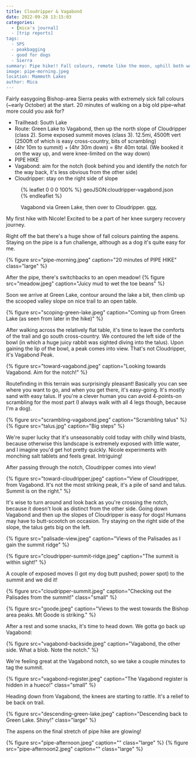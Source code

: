 ```yaml
---
title: Cloudripper & Vagabond
date: 2022-09-28 13:15:03
categories:
  - [mica's journal]
  - [trip reports]
tags:
  - SPS
  - peakbagging
  - good for dogs
  - Sierra
summary: Pipe hike!! Fall colours, remote like the moon, uphill both ways, great views of the Palisades, good for dogs!
image: pipe-morning.jpeg
location: Mammoth Lakes
author: Mica
---
```


Fairly easygoing Bishop-area Sierra peaks with extremely sick fall colours (~early October) at the start. 20 minutes of walking on a big old pipe–what more could you ask for?

- Trailhead: South Lake
- Route: Green Lake to Vagabond, then up the north slope of Cloudripper (class 2). Some exposed summit moves (class 3). 12.5mi, 4500ft vert (2500ft of which is easy cross-country, bits of scrambling)
- (4hr 10m to summit) + (4hr 30m down) = 8hr 40m total. (We booked it on the way up, and were knee-limited on the way down)
- PIPE HIKE
- Vagabond: aim for the notch (look behind you and identify the notch for the way back, it's less obvious from the other side)
- Cloudripper: stay on the right side of slope

<figure>

{% leaflet 0 0 0 100% %}
geoJSON:cloudripper-vagabond.json
{% endleaflet %}

<figcaption>

Vagabond via Green Lake, then over to Cloudripper. [gpx](cloudripper-vagabond.gpx).

</figcaption>
</figure>

My first hike with Nicole! Excited to be a part of her knee surgery recovery journey. 

Right off the bat there's a huge show of fall colours painting the aspens. Staying on the pipe is a fun challenge, although as a dog it's quite easy for me.

{% figure src="pipe-morning.jpeg" caption="20 minutes of PIPE HIKE" class="large" %}

After the pipe, there's switchbacks to an open meadow! 
{% figure src="meadow.jpeg" caption="Juicy mud to wet the toe beans" %}

Soon we arrive at Green Lake, contour around the lake a bit, then climb up the scooped valley slope on nice trail to an open table. 

{% figure src="scoping-green-lake.jpeg" caption="Coming up from Green Lake (as seen from later in the hike)" %}

After walking across the relatively flat table, it's time to leave the comforts of the trail and go south cross-country. We contoured the left side of the bowl (in which a huge juicy rabbit was sighted diving into the talus). Upon gaining the lip of the bowl, a peak comes into view. That's not Cloudripper, it's Vagabond Peak.

{% figure src="toward-vagabond.jpeg" caption="Looking towards Vagabond. Aim for the notch!" %}

Routefinding in this terrain was surprisingly pleasant! Basically you can see where you want to go, and when you get there, it's easy-going. It's mostly sand with easy talus. If you're a clever human you can avoid 4-points-on scrambling for the most part (I always walk with all 4 legs though, because I'm a dog).

<div class="photos large">
{% figure src="scrambling-vagabond.jpeg" caption="Scrambling talus" %}
{% figure src="talus.jpg" caption="Big steps" %}
</div>

We're super lucky that it's unseasonably cold today with chilly wind blasts, because otherwise this landscape is extremely exposed with little water, and I imagine you'd get hot pretty quickly. Nicole experiments with monching salt tablets and feels great. Intriguing! 

After passing through the notch, Cloudripper comes into view!

{% figure src="toward-cloudripper.jpeg" caption="View of Cloudripper, from Vagabond. It's not the most striking peak, it's a pile of sand and talus. Summit is on the right." %}

It's wise to turn around and look back as you're crossing the notch, because it doesn't look as distinct from the other side. Going down Vagabond and then up the slopes of Cloudripper is easy for dogs! Humans may have to butt-scootch on occasion. Try staying on the right side of the slope, the talus gets big on the left.

{% figure src="palisade-view.jpeg" caption="Views of the Palisades as I gain the summit ridge" %}

{% figure src="cloudripper-summit-ridge.jpeg" caption="The summit is within sight!" %}

A couple of exposed moves (I got my dog butt pushed; power spot) to the summit and we did it!

{% figure src="cloudripper-summit.jpeg" caption="Checking out the Palisades from the summit!" class="small" %}

{% figure src="goode.jpeg" caption="Views to the west towards the Bishop area peaks. Mt Goode is striking." %}

After a rest and some snacks, it's time to head down. We gotta go back up Vagabond:

{% figure src="vagabond-backside.jpeg" caption="Vagabond, the other side. What a blob. Note the notch." %}

We're feeling great at the Vagabond notch, so we take a couple minutes to tag the summit.

{% figure src="vagabond-register.jpeg" caption="The Vagabond register is hidden in a hueco!" class="small" %}

Heading down from Vagabond, the knees are starting to rattle. It's a relief to be back on trail.

{% figure src="descending-green-lake.jpeg" caption="Descending back to Green Lake. Shiny!" class="large" %}

The aspens on the final stretch of pipe hike are glowing!

{% figure src="pipe-afternoon.jpeg" caption="" class="large" %}
{% figure src="pipe-afternoon2.jpeg" caption="" class="large" %}
